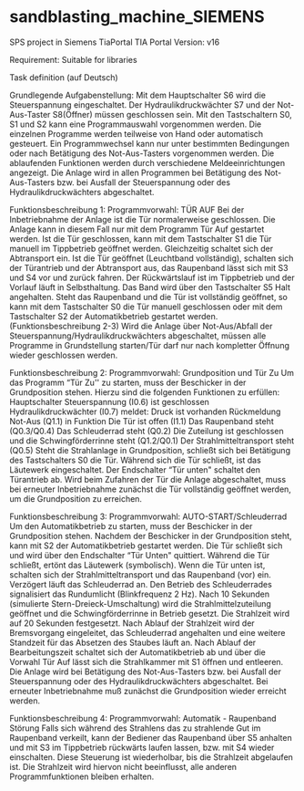 # sandblasting_machine_SIEMENS
SPS project in Siemens TiaPortal
TIA Portal Version: v16

Requirement: Suitable for libraries

Task definition (auf Deutsch)

Grundlegende Aufgabenstellung:
Mit dem Hauptschalter S6 wird die Steuerspannung eingeschaltet. Der Hydraulikdruckwächter
S7 und der Not-Aus-Taster S8(Öffner) müssen geschlossen sein.
Mit den Tastschaltern S0, S1 und S2 kann eine Programmauswahl vorgenommen werden.
Die einzelnen Programme werden teilweise von Hand oder automatisch gesteuert.
Ein Programmwechsel kann nur unter bestimmten Bedingungen oder nach Betätigung des
Not-Aus-Tasters vorgenommen werden. Die ablaufenden Funktionen werden durch
verschiedene Meldeeinrichtungen angezeigt.
Die Anlage wird in allen Programmen bei Betätigung des Not-Aus-Tasters bzw. bei Ausfall der
Steuerspannung oder des Hydraulikdruckwächters abgeschaltet.

Funktionsbeschreibung 1:
Programmvorwahl: TÜR AUF
Bei der Inbetriebnahme der Anlage ist die Tür normalerweise geschlossen.
Die Anlage kann in diesem Fall nur mit dem Programm Tür Auf gestartet werden.
Ist die Tür geschlossen, kann mit dem Tastschalter S1 die Tür manuell im Tippbetrieb geöffnet
werden. Gleichzeitig schaltet sich der Abtransport ein.
Ist die Tür geöffnet (Leuchtband vollständig), schalten sich der Türantrieb und der Abtransport
aus, das Raupenband lässt sich mit S3 und S4 vor und zurück fahren.
Der Rückwärtslauf ist im Tippbetrieb und der Vorlauf läuft in Selbsthaltung. Das Band wird
über den Tastschalter S5 Halt angehalten.
Steht das Raupenband und die Tür ist vollständig geöffnet, so kann mit dem Tastschalter S0 die
Tür manuell geschlossen oder mit dem Tastschalter S2 der Automatikbetrieb gestartet werden.
(Funktionsbeschreibung 2-3)
Wird die Anlage über Not-Aus/Abfall der Steuerspannung/Hydraulikdruckwächters abgeschaltet,
müssen alle Programme in Grundstellung starten/Tür darf nur nach kompletter Öffnung wieder
geschlossen werden.

Funktionsbeschreibung 2:
Programmvorwahl: Grundposition und Tür Zu
Um das Programm “Tür Zu'' zu starten, muss der Beschicker in der Grundposition stehen.
Hierzu sind die folgenden Funktionen zu erfüllen:
Hauptschalter Steuerspannung (I0.6) ist geschlossen
Hydraulikdruckwächter (I0.7) meldet: Druck ist vorhanden
Rückmeldung Not-Aus (Q1.1) in Funktion
Die Tür ist offen (I1.1)
Das Raupenband steht (Q0.3/Q0.4)
Das Schleuderrad steht (Q0.2)
Die Zuteilung ist geschlossen und die Schwingförderrinne steht (Q1.2/Q0.1)
Der Strahlmitteltransport steht (Q0.5)
Steht die Strahlanlage in Grundposition, schließt sich bei Betätigung des Tastschalters S0 die
Tür. Während sich die Tür schließt, ist das Läutewerk eingeschaltet. Der Endschalter “Tür unten"
schaltet den Türantrieb ab.
Wird beim Zufahren der Tür die Anlage abgeschaltet, muss bei erneuter Inbetriebnahme
zunächst die Tür vollständig geöffnet werden, um die Grundposition zu erreichen.

Funktionsbeschreibung 3:
Programmvorwahl: AUTO-START/Schleuderrad
Um den Automatikbetrieb zu starten, muss der Beschicker in der Grundposition stehen.
Nachdem der Beschicker in der Grundposition steht, kann mit S2 der Automatikbetrieb gestartet
werden.
Die Tür schließt sich und wird über den Endschalter “Tür Unten" quittiert. Während die Tür
schließt, ertönt das Läutewerk (symbolisch).
Wenn die Tür unten ist, schalten sich der Strahlmitteltransport und das Raupenband (vor) ein.
Verzögert läuft das Schleuderrad an. Den Betrieb des Schleuderrades signalisiert das
Rundumlicht (Blinkfrequenz 2 Hz).
Nach 10 Sekunden (simulierte Stern-Dreieck-Umschaltung) wird die Strahlmittelzuteilung
geöffnet und die Schwingförderrinne in Betrieb gesetzt.
Die Strahlzeit wird auf 20 Sekunden festgesetzt.
Nach Ablauf der Strahlzeit wird der Bremsvorgang eingeleitet, das Schleuderrad angehalten
und eine weitere Standzeit für das Absetzen des Staubes läuft an.
Nach Ablauf der Bearbeitungszeit schaltet sich der Automatikbetrieb ab und über die Vorwahl
Tür Auf lässt sich die Strahlkammer mit S1 öffnen und entleeren.
Die Anlage wird bei Betätigung des Not-Aus-Tasters bzw. bei Ausfall der Steuerspannung oder
des Hydraulikdruckwächters abgeschaltet.
Bei erneuter Inbetriebnahme muß zunächst die Grundposition wieder erreicht werden.

Funktionsbeschreibung 4:
Programmvorwahl: Automatik - Raupenband Störung
Falls sich während des Strahlens das zu strahlende Gut im Raupenband verkeilt, kann der
Bediener das Raupenband über S5 anhalten und mit S3 im Tippbetrieb rückwärts laufen lassen,
bzw. mit S4 wieder einschalten. Diese Steuerung ist wiederholbar, bis die Strahlzeit abgelaufen
ist. Die Strahlzeit wird hiervon nicht beeinflusst, alle anderen Programmfunktionen bleiben
erhalten.

